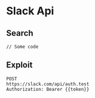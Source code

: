 # Slack Api

## Search

```
// Some code
```

## Exploit

```
POST
https://slack.com/api/auth.test
Authorization: Bearer {{token}}
```
